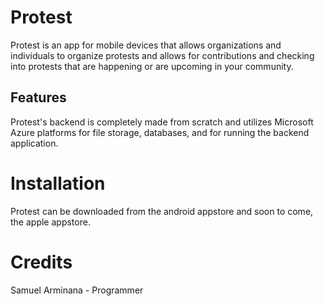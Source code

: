 # Protest

Protest is an app for mobile devices that allows organizations and individuals to organize protests and allows for contributions and checking into protests that are happening or are upcoming in your community.

## Features

Protest's backend is completely made from scratch and utilizes Microsoft Azure platforms for file storage, databases, and for running the backend application.

# Installation

Protest can be downloaded from the android appstore and soon to come, the apple appstore.

# Credits

Samuel Arminana - Programmer
